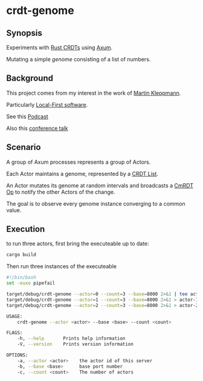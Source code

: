 # crdt-genome

## Synopsis

Experiments with [Rust CRDTs](https://github.com/rust-crdt/rust-crdt) using [Axum](https://github.com/tokio-rs/axum).

Mutating a simple *genome* consisting of a list of numbers.

## Background

This project comes from my interest in the work of [Martin Kleppmann](https://martin.kleppmann.com/).

Particularly [Local-First software](https://martin.kleppmann.com/papers/local-first.pdf).

See this [Podcast](https://museapp.com/podcast/41-local-first-software/)

Also this [conference talk](https://www.youtube.com/watch?v=Exr0iY_D-vw&t=1s)

## Scenario

A group of Axum processes represents a group of Actors.

Each Actor maintains a genome, represented by a [CRDT List](https://docs.rs/crdts/7.0.0/crdts/list/struct.List.html#).

An Actor mutates its genome at random intervals and broadcasts a [CmRDT Op](https://docs.rs/crdts/7.0.0/crdts/trait.CmRDT.html#associatedtype.Op) to notify the other Actors of the change.

The goal is to observe every genome instance converging to a common value.

## Execution

to run three actors, first bring the executeable up to date:

```bash
cargo build
```

Then run three instances of the executeable


```bash
#!/bin/bash
set -euxo pipefail

target/debug/crdt-genome --actor=0 --count=3 --base=8000 2>&1 | tee actor-0.log &
target/debug/crdt-genome --actor=1 --count=3 --base=8000 2>&1 > actor-1.log &
target/debug/crdt-genome --actor=2 --count=3 --base=8000 2>&1 > actor-2.log &
```

```bash
USAGE:
    crdt-genome --actor <actor> --base <base> --count <count>

FLAGS:
    -h, --help       Prints help information
    -V, --version    Prints version information

OPTIONS:
    -a, --actor <actor>    the actor id of this server
    -b, --base <base>      base port number
    -c, --count <count>    The number of actors
```
